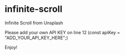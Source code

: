 # infinite-scroll
Infinite Scroll from Unsplash

Please add your own API KEY on line 12 (const apiKey = "ADD_YOUR_API_KEY_HERE";)

Enjoy!
